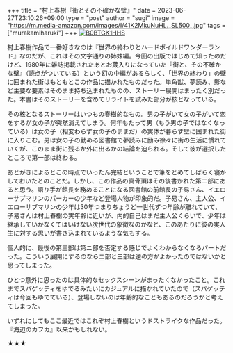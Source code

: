 +++
title = "村上春樹『街とその不確かな壁』"
date = 2023-06-27T23:10:26+09:00
type = "post"
author = "sugi"
image = "https://m.media-amazon.com/images/I/41K2MkuNuHL._SL500_.jpg"
tags = ["murakamiharuki"]
+++
<a href="https://www.amazon.co.jp/dp/B0BTGK1HHS/?tag=chezugi-22" target="_blank" class="alignleft"><img src="https://m.media-amazon.com/images/I/41K2MkuNuHL._SL500_.jpg" alt="B0BTGK1HHS" border="0" /></a>

村上春樹作品で一番好きなのは『世界の終わりとハードボイルドワンダーランド』なのだが、これはその文字通りの姉妹編。今回の出版ではじめて知ったのだけど、1980年に雑誌掲載されたあとお蔵入りになっていた『街と、その不確かな壁』（読点がついている）という幻の中編があるらしく、「世界の終わり」の壁に囲まれた街はもともとこの作品に描かれたものだった。単角獣、夢読み、影など主要な要素はそのまま持ち込まれたものの、ストーリー展開はまったく別だった。本書はそのストーリーを含めてリライトを試みた部分が核となっている。

その核となるストーリーはいつもの春樹的なもの。男の子がいて女の子がいて恋をするが女の子が突然消えてしまう。何年もたって男（もう男の子ではなくなっている）は女の子（相変わらず女の子のままだ）の実体が暮らす壁に囲まれた街に入りこむ。男は女の子の勤める図書館で夢読みに励み徐々に街の生活に慣れていくが、このまま街に残るか外に出るかの結論を迫られる。そして彼が選択したところで第一部は終わる。

あとがきによるとこの時点でいったん完結ということで筆をとめてしばらく寝かしておいたとのことだ。しかし、この作品の真骨頂はその後書かれた第二部にあると思う。語り手が館長を務めることになる図書館の前館長の子易さん、イエローサブマリンのパーカーの少年など登場人物が印象的だ。子易さん、主人公、イエローサブマリンの少年は30年つまりちょうど一世代ずつ年齢が離れていて、子易さんは村上春樹の実年齢に近いが、内的自己はまだ主人公くらいで、少年は継承していかなくてはいけない次世代の象徴なのかなと、このあたりに彼の実人生に対する思いが書き込まれているような気もする。

個人的に、最後の第三部は第ニ部を否定する感じでよくわからなくなるパートだった。こういう展開にするのならニ部と三部は逆の方がよかったのではないかと思ってしまった。

ひとつ意外に思ったのは具体的なセックスシーンがまったくなかったこと。これまでスパゲッティをゆでるみたいにカジュアルに描かれていたので（スパゲッティは今回もゆでている）、登場しないのは年齢的なこともあるのだろうかと考えてしまった。

いずれにしてもここ最近ではこれぞ村上春樹というドストライクな作品だった。『海辺のカフカ』以来かもしれない。

★★★